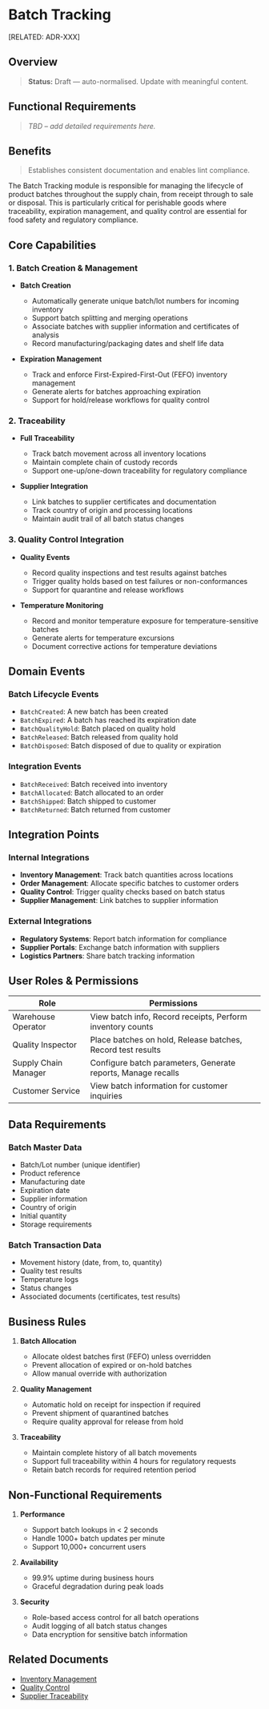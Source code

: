 # Batch Tracking

[RELATED: ADR-XXX]

## Overview

> **Status:** Draft — auto-normalised. Update with meaningful content.

## Functional Requirements

> _TBD – add detailed requirements here._

## Benefits

> Establishes consistent documentation and enables lint compliance.


The Batch Tracking module is responsible for managing the lifecycle of product batches throughout the supply chain, from receipt through to sale or disposal. This is particularly critical for perishable goods where traceability, expiration management, and quality control are essential for food safety and regulatory compliance.

## Core Capabilities

### 1. Batch Creation & Management
- **Batch Creation**
  - Automatically generate unique batch/lot numbers for incoming inventory
  - Support batch splitting and merging operations
  - Associate batches with supplier information and certificates of analysis
  - Record manufacturing/packaging dates and shelf life data

- **Expiration Management**
  - Track and enforce First-Expired-First-Out (FEFO) inventory management
  - Generate alerts for batches approaching expiration
  - Support for hold/release workflows for quality control

### 2. Traceability
- **Full Traceability**
  - Track batch movement across all inventory locations
  - Maintain complete chain of custody records
  - Support one-up/one-down traceability for regulatory compliance

- **Supplier Integration**
  - Link batches to supplier certificates and documentation
  - Track country of origin and processing locations
  - Maintain audit trail of all batch status changes

### 3. Quality Control Integration
- **Quality Events**
  - Record quality inspections and test results against batches
  - Trigger quality holds based on test failures or non-conformances
  - Support for quarantine and release workflows

- **Temperature Monitoring**
  - Record and monitor temperature exposure for temperature-sensitive batches
  - Generate alerts for temperature excursions
  - Document corrective actions for temperature deviations

## Domain Events

### Batch Lifecycle Events
- `BatchCreated`: A new batch has been created
- `BatchExpired`: A batch has reached its expiration date
- `BatchQualityHold`: Batch placed on quality hold
- `BatchReleased`: Batch released from quality hold
- `BatchDisposed`: Batch disposed of due to quality or expiration

### Integration Events
- `BatchReceived`: Batch received into inventory
- `BatchAllocated`: Batch allocated to an order
- `BatchShipped`: Batch shipped to customer
- `BatchReturned`: Batch returned from customer

## Integration Points

### Internal Integrations
- **Inventory Management**: Track batch quantities across locations
- **Order Management**: Allocate specific batches to customer orders
- **Quality Control**: Trigger quality checks based on batch status
- **Supplier Management**: Link batches to supplier information

### External Integrations
- **Regulatory Systems**: Report batch information for compliance
- **Supplier Portals**: Exchange batch information with suppliers
- **Logistics Partners**: Share batch tracking information

## User Roles & Permissions

| Role | Permissions |
|------|-------------|
| Warehouse Operator | View batch info, Record receipts, Perform inventory counts |
| Quality Inspector | Place batches on hold, Release batches, Record test results |
| Supply Chain Manager | Configure batch parameters, Generate reports, Manage recalls |
| Customer Service | View batch information for customer inquiries |

## Data Requirements

### Batch Master Data
- Batch/Lot number (unique identifier)
- Product reference
- Manufacturing date
- Expiration date
- Supplier information
- Country of origin
- Initial quantity
- Storage requirements

### Batch Transaction Data
- Movement history (date, from, to, quantity)
- Quality test results
- Temperature logs
- Status changes
- Associated documents (certificates, test results)

## Business Rules

1. **Batch Allocation**
   - Allocate oldest batches first (FEFO) unless overridden
   - Prevent allocation of expired or on-hold batches
   - Allow manual override with authorization

2. **Quality Management**
   - Automatic hold on receipt for inspection if required
   - Prevent shipment of quarantined batches
   - Require quality approval for release from hold

3. **Traceability**
   - Maintain complete history of all batch movements
   - Support full traceability within 4 hours for regulatory requests
   - Retain batch records for required retention period

## Non-Functional Requirements

1. **Performance**
   - Support batch lookups in < 2 seconds
   - Handle 1000+ batch updates per minute
   - Support 10,000+ concurrent users

2. **Availability**
   - 99.9% uptime during business hours
   - Graceful degradation during peak loads

3. **Security**
   - Role-based access control for all batch operations
   - Audit logging of all batch status changes
   - Data encryption for sensitive batch information

## Related Documents
- [Inventory Management](./inventory.md)
- [Quality Control](./quality_control.md)
- [Supplier Traceability](./supplier_traceability.md)
